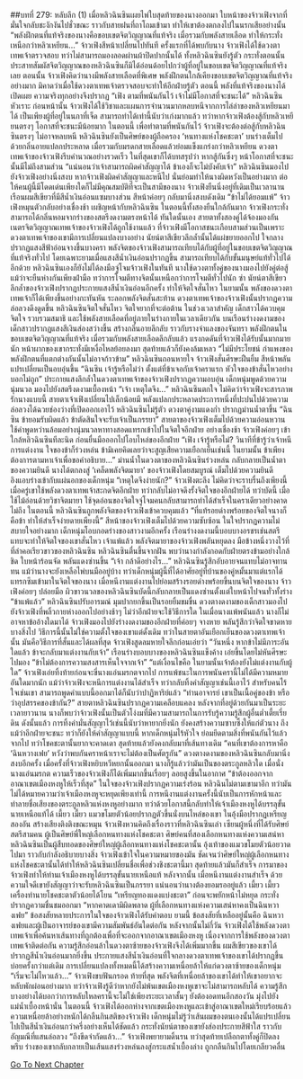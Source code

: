 ##บทที่ 279: หลับลึก (1)
เมื่อหลิวฉินซินเผยไพ่ใบสุดท้ายของนางออกมา ใบหน้าของจ้าวเฟิงจากที่มั่นใจกลับชะงักงันไปชั่วขณะ ราวกับสายฝนที่ถาโถมเข้ามา ทำให้เขาต้องตกลงไปในนรกเสียอย่างนั้น
“พลังฝึกตนที่แท้จริงของนางคือขอบเขตจิตวิญญาณที่แท้จริง เมื่อรวมกับพลังสายเลือด ทำให้กระทั่งเหนือกว่าหลิวเหยียน...”
จ้าวเฟิงสีหน้าเปลี่ยนไปทันที
ครั้งแรกที่ได้พบกับนาง จ้าวเฟิงได้ใช้ดวงตาเทพเจ้าตรวจสอบ ทว่าไม่สามารถมองลอดผ่านผ้าปิดปากนั้นได้ ทั้งหลิวฉินซินยังรู้ตัว
กระทั่งตอนนั้น ประสาทสัมผัสจิตวิญญาณของหลิวฉินซินก็มิได้อ่อนด้อยไปกว่าผู้ที่อยู่ในขอบเขตจิตวิญญาณที่แท้จริงเลย
ตอนนั้น จ้าวเฟิงคิดว่านางมีพลังสายเลือดที่พิเศษ พลังฝึกตนใกล้เคียงขอบเขตจิตวิญญาณที่แท้จริงอย่างมาก มิคาดว่าเมื่อใช้ดวงตาเทพเจ้าตรวจสอบจะทำให้อีกฝ่ายรู้ตัว
ตอนนี้ พลังที่แท้จริงของนางได้เปิดเผย ความจริงทุกอย่างจึงปรากฏ
“เฟิง ตามที่พนันกันไว้ เจ้าไม่มีโอกาสที่จะชนะได้”
หลิวฉินซินหัวเราะ
ก่อนหน้านั้น จ้าวเฟิงได้ใช้วิชาและแผนการจำนวนมากหลบหนีจากการไล่ล่าของหลิวเหยียนมาได้
เป็นเพียงผู้ที่อยู่ในนภาที่เจ็ด สามารถทำได้เท่านี้นับว่าเก่งมากแล้ว
ทว่าหากจ้าวเฟิงต้องสู้กับหลิวเหยียนตรงๆ โอกาสที่จะชนะมีน้อยมาก
ในตอนนี้ เพื่อทำตามที่พนันกันไว้ จ้าวเฟิงจะต้องต่อสู้กับหลิวฉินซินตรงๆ ไม่อาจหลบหนี
หลิวฉินซินยังเป็นศิษย์ของผู้ถือครอง ‘หนทางแห่งโชคชะตา’ บนร่างเต็มไปด้วยกลิ่นอายแปลกประหลาด เมื่อรวมกับมรดกสายเลือดแล้วย่อมแข็งแกร่งกว่าหลิวเหยียน
ดวงตาเทพเจ้าของจ้าวเฟิงรีบคำนวณอย่างรวดเร็ว
ในที่สุดเขาก็ได้บทสรุปว่า หากสู้กันซึ่งๆ หน้าโอกาสที่จะชนะนั้นมีไม่ถึงสามส่วน
“แน่นอนว่าเจ้าสามารถผิดคำสัญญาได้ ข้าเองก็จะไม่บังคับเจ้า”
หลิวฉินซินมองไปยังจ้าวเฟิงอย่างนิ่งสงบ
หากจ้าวเฟิงผิดคำสัญญาและหนีไป นั่นย่อมทำให้นางผิดหวังเป็นอย่างมาก ต่อให้คนผู้นี้มีโดดเด่นเพียงใดก็ไม่มีคุณสมบัติที่จะเป็นสามีของนาง
จ้าวเฟิงยืนนิ่งอยู่ที่เดิมเป็นเวลานาน เรือนผมสีเขียวที่มีสีน้ำเงินอ่อนแซมบางส่วน สีหน้าค่อยๆ กลับมานิ่งสงบดังเดิม
“ข้าไม่ได้ยอมแพ้”
จ้าวเฟิงหมุนตัวกลับอย่างเชื่องช้า เผชิญหน้ากับหลิวฉินซิน
ในตอนนี้ทั้งสองยืนใกล้กันมาก จ้าวเฟิงกระทั่งสามารถได้กลิ่นหอมจากร่างของสตรีงดงามตรงหน้าได้
ทันใดนั้นเอง สายตาทั้งสองคู่ได้จ้องมองกัน
เนตรจิตวิญญาณเทพเจ้าของจ้าวเฟิงได้ถูกใช้งานแล้ว
ที่จ้าวเฟิงมีโอกาสชนะเกือบสามส่วนเป็นเพราะดวงตาเทพเจ้าของเขามีการเปลี่ยนแปลงบางอย่าง
นัยน์ตาสีเขียวลึกล้ำนั้นได้แผ่ขยายออกไป ใจกลางปรากฏแสงสีฟ้าอ่อนจางขึ้นบางครา
พลังจิตของจ้าวเฟิงสามารถเทียบได้กับผู้ที่อยู่ในขอบเขตจิตวิญญาณที่แท้จริงทั่วไป โดยเฉพาะยามเมื่อแสงสีน้ำเงินอ่อนปรากฏขึ้น สามารถเทียบได้กับขั้นมนุษย์แท้ทั่วไปได้อีกด้วย
หลิวฉินซินเองก็ยังไม่ได้ลงมือจู่โจมจ้าวเฟิงในทันที นางใช้ดวงตาทั้งคู่ของนางมองไปยังคู่ต่อสู้
แม้ว่าจะยืนห่างกันเพียงฝ่ามือ ทว่าการโจมตีทางจิตนั้นเหนือกว่าการโจมตีทั่วไปนัก
ซ่า
นัยน์ตาสีเขียวลึกล้ำของจ้าวเฟิงปรากฏประกายแสงสีน้ำเงินอ่อนอีกครั้ง ทำให้จิตใจสั่นไหว
ในยามนั้น พลังของดวงตาเทพเจ้าก็ได้เพียงขึ้นอย่างกะทันหัน
ระลอกพลังจิตสั่นสะท้าน ดวงตาเทพเจ้าของจ้าวเฟิงนั้นปรากฏความล่อลวงดึงดูดขึ้น
หลิวฉินซินจิตใจสั่นไหว จิตใจยากที่จะต่อต้าน
ในช่วงเวลาสำคัญ เด็กสาวได้ควบคุมจิตใจ รวบรวมสมาธิ และใช้พลังสายเลือดที่อยู่ภายในร่างกายในเวลาเดียวกัน
บนเรือนร่างงดงามของเด็กสาวปรากฏแสงสีเงินส่องสว่างขึ้น สร้างกลิ่นอายลึกลับ ราวกับรางจำแลงของจันทรา
พลังฝึกตนในขอบเขตจิตวิญญาณที่แท้จริง เมื่อรวมกับพลังสายเลือดลึกลับแล้ว แรงกดดันที่จ้าวเฟิงได้รับนั้นมากมายนัก
หน้าผากของเขากระทั่งมีเหงื่อไหลย้อยลงมา สุดท้ายแล้วก็ยังคงล้มเหลว
“ไม่มีประโยชน์ กำแพงของพลังฝึกตนที่แตกต่างกันนั้นไม่อาจก้าวข้าม”
หลิวฉินซินถอนหายใจ
จ้าวเฟิงสั่นศีรษะฝืนยิ้ม สีหน้าพลันแปรเปลี่ยนเป็นอบอุ่นขึ้น
“ฉินซิน เจ้ารู้หรือไม่ว่า ตั้งแต่ที่ข้าเจอกับเจ้าคราแรก หัวใจของข้าสั่นไหวอย่างบอกไม่ถูก”
ประกายแสงลึกล้ำในดวงตาเทพเจ้าของจ้าวเฟิงปรากฏความอบอุ่น
เด็กหนุ่มพูดด้วยความนุ่มนวล มองไปยังสตรีงดงามเบื้องหน้า
“เจ้า เหตุใดจึง...”
หลิวฉินซินตกใจ ไม่คิดว่าจ้าวเฟิงจะสารภาพรักนางแบบนี้
สายตาเจ้าเฟิงเปลี่ยนไปเล็กน้อยมี พลังแปลกประหลาดประการหนึ่งที่ปะปนไปด้วยความล่อลวงได้ฉวยช่องว่างที่เปิดออกเอาไว้
หลิวฉินซินไม่รู้ตัว ดวงตาคู่งามแดงก่ำ ปรากฏม่านน้ำตาขึ้น
“ฉินซิน ข้ายอมรับผิดแล้ว ข้าตัดสินใจจะรับเจ้าเป็นภรรยา”
สายตาของจ้าวเฟิงเต็มไปด้วยความอ่อนหวาน ใช้คำพูดหว่านล้อมอย่างนุ่มนวลหาทางสอดแทรกเข้าไปในจิตใจอีกฝ่าย
อย่างเชื่องช้า
จ้าวเฟิงค่อยๆ เข้าใกล้หลิวฉินซินทีละนิด ก่อนยื่นมือออกไปโอบไหล่ของอีกฝ่าย
“เฟิง เจ้ารู้หรือไม่? วินาทีที่ข้ารู้ว่าเจ้าหนีการแต่งงาน ใจของข้าก็ร่วงหล่น ข้ามิเคยคิดเลยว่าจะสูญเสียความเยือกเย็นเช่นนี้ ในยามนั้น ข้าเพียงต้องการตามหาเจ้าเพื่อขอคำอธิบาย...”
ม่านน้ำในดวงตาของหลิวฉินซินร่วงหล่น กลับกลายเป็นน้ำตาของความยินดี
นางได้ตกลงสู่ ‘เคล็ดพลังจิตมายา’ ของจ้าวเฟิงโดยสมบูรณ์ เต็มไปด้วยความยินดี อิงแอบร่างเข้ากับแผ่นอกของเด็กหนุ่ม
“เหตุใดจึงง่ายนัก?”
จ้าวเฟิงตะลึง ไม่คิดว่าจะราบรื่นถึงเพียงนี้
เมื่อครู่เขาใช้พลังดวงตาเทพเจ้าสะกดจิตอีกฝ่าย ทว่ากลับไม่อาจดึงรั้งจิตใจของอีกฝ่ายได้
ทว่าบัดนี้ เมื่อใช้ไม้อ่อนด้วยวิชาจิตมายา ใช้จุดอ่อนของจิตใจจู่โจมคนกลับสามารถทำได้สำเร็จในคราเดียวอย่างคาดไม่ถึง
ในตอนนี้
หลิวฉินซินถูกพลังจิตของจ้าวเฟิงเข้าควบคุมแล้ว
“ที่แท้รอยด่างพร้อยของจิตใจนางก็คือข้า ทำให้สำเร็จง่ายดายเพียงนี้”
สีหน้าของจ้าวเฟิงเต็มไปด้วยความซับซ้อน ในใจปรากฏความไม่สบายใจอย่างมาก
เด็กหนุ่มโอบกอดร่างของสาวงามอีกครั้ง เรือนร่างงดงามนี้บอบบางอรชรเช่นสตรี แทบจะทำให้จิตใจของเขาสั่นไหว
เจ้าแพ้แล้ว
พลังจิตมายาของจ้าวเฟิงพลันหยุดลง มือข้างหนึ่งวางไว้ที่ที่ลำคอเรียวขาวของหลิวฉินซิน
หลิวฉินซินตื่นขึ้นจากฝัน พบว่านางกำลังกอดกับฝ่ายตรงข้ามอย่างใกล้ชิด ใบหน้าร้อนจัด พลันแดงซ่านขึ้น
“เจ้า กล้าดีอย่างไร...”
หลิวฉินซินรู้สึกอับอายจนแทบไม่อาจทานทน
แม้ว่านางจะยังเหลือไพ่บนมืออยู่บ้าง ทว่าเด็กหนุ่มผู้นี้ที่ได้อาศัยอยู่ที่บ้านของคู่หมั้นมาแต่แรกได้แทรกซึมเข้ามาในจิตใจของนาง เมื่อหนีงานแต่งงานไปย่อมสร้างรอยด่างพร้อยขึ้นบนจิตใจของนาง
จ้าวเฟิงค่อยๆ ปล่อยมือ ผิวขาวนวลของหลิวฉินซินบัดนี้กลับกลายเป็นแดงซ่านตั้งแต่ใบหน้าไปจนทั่วทั้งร่าง
“ข้าแพ้แล้ว”
หลิวฉินซินปรับอารมณ์ มุมปากยกขึ้นเป็นรอยยิ้มขมขื่น
ดวงตางดงามของเด็กสาวมองไปยังจ้าวเฟิงที่พลิ้วกายห่างออกไปอย่างช้าๆ
ไม่ว่าอีกฝ่ายจะใช้วิธีการใด ในเมื่อนางแพ้พนันแล้ว นางก็ไม่อาจหาข้ออ้างใดมาได้
จ้าวเฟิงมองไปยังร่างงดงามของอีกฝ่ายที่ค่อยๆ จางหาย พลันรู้สึกว่าจิตใจขาดหายบางสิ่งไป
วิธีการนี้นั้นไม่ใช่ความตั้งใจของเขาแต่ดั้งเดิม ทว่าในสายตาอันเยือกเย็นของดวงตาเทพเจ้านั้น มันคือวิธีการที่สั้นและได้ผลที่สุด
จ้าวเฟิงสูดลมหายใจลึกก่อนเอ่ยว่า “วันหนึ่ง หากข้าไม่มีภาระอันใดแล้ว ข้าจะกลับมาแต่งงานกับเจ้า”
เรือนร่างบอบบางของหลิวฉินซินแข็งค้าง เอ่ยขึ้นโดยไม่หันศีรษะไปมอง “ข้าไม่ต้องการความสงสารเห็นใจจากเจ้า”
“แต่เงื่อนไขคือ ในยามนั้นเจ้าต้องยังไม่แต่งงานกับผู้ใด”
จ้าวเฟิงเอ่ยทิ้งท้ายก่อนจะขี่นางแอ่นมรกตจากไป
การแพ้ชนะในการพนันครานี้ไม่ได้มีความหมายอันใดมากนัก
แม้ว่าจ้าวเฟิงจะหนีการแต่งงานได้สำเร็จ ทว่ากลับทิ้งคำสัญญาเช่นนี้เอาไว้
สำหรับคนไร้ใจเช่นเขา สามารถพูดคำแบบนี้ออกมาได้ก็นับว่าปาฏิหาริย์แล้ว
“ท่านอาจารย์ เขาเป็นเนื้อคู่ของข้า หรือว่าอุปสรรคของข้ากัน?”
สายตาหลิวฉินซินปรากฎความเคลือบแคลง
หลังจากที่อยู่ด้วยกันมาเป็นระยะเวลายาวนาน นางก็พบว่าจ้าวเฟิงนั้นเป็นตัวโง่งมที่มีความสามารถในการรับรู้ความรู้สึกผู้อื่นต่ำเตี้ยเรี่ยดิน
ดังนั้นแล้ว การทิ้งคำมั่นสัญญาไว้เช่นนี้นับว่าหายากยิ่งนัก ยังคงสร้างความซาบซึ้งให้แก่ตัวนาง
ถึงแม้ว่าอีกฝ่ายจะชนะ ทว่าก็ยังให้คำสัญญาแบบนี้
หากเด็กหนุ่มไร้หัวใจ ย่อมยึดตามสิ่งที่พนันกันไว้แล้วจากไป
ทว่าโชคชะตานั้นยากจะคาดเดา สุดท้ายแล้วยังคงกลับมาที่เส้นทางเดิม
“คนที่เขาต้องการหาคือ ‘ฉินหวางเฟย’ หวังว่าพบกันคราหน้าเราจะไม่ต้องเป็นศัตรูกัน”
ดวงตางดงามของหลิวฉินซินกลับมานิ่งสงบอีกครั้ง
เมื่อครั้งที่จ้าวเฟิงหยิบหวีหยกนั้นออกมา นางก็รู้แล้วว่ามันเป็นของตระกูลหลิวใด
เมื่อนั่งนางแอ่นมรกต ความเร็วของจ้าวเฟิงก็ได้เพิ่มมากขึ้นเรื่อยๆ ลอยสูงขึ้นในอากาศ
“ข้าต้องออกจากอาณาเขตเมืองหงหูให้เร็วที่สุด”
ในใจของจ้าวเฟิงปรากฏความเร่งร้อน
หลิวฉินไม่ตามเขามาอีก ทว่ามันไม่ได้หมายความว่าเจ้าเมืองหงหูจะหยุดเพียงเท่านี้
การหนีงานแต่งงานครั้งนี้นับเป็นการหักหน้าและทำลายชื่อเสียงของตระกูลหลิวแห่งหงหูอย่างมาก
ทว่าด้วยโอกาสนี้กลับทำให้เจ้าเมืองหงหูได้บรรลุขั้นนายเหนือแท้ได้
เมี้ยว เมี้ยว
แมวขโมยตัวน้อยปรากฏตัวขึ้นนั่งบนไหล่ของเขา ในอุ้งมือปรากฏเหรียญสองอัน สร้างเสียงติงติงขณะหมุน
จ้าวเฟิงหวนคิดถึงเรื่องราวที่หลิวฉินซินเล่า เซียนผู้หนึ่งที่ได้รับศิษย์สตรีสามคน ผู้เป็นศิษย์พี่ใหญ่เลือกหนทางแห่งโชคชะตา ศิษย์คนที่สองเลือกหนทางแห่งความเสน่หา
หลิวฉินซินเป็นผู้สืบทอดของศิษย์ใหญ่ผู้เลือกหนทางแห่งโชคชะตานั้น
อุ้งเท้าของแมวขโมยตัวน้อยวาดไปมา ราวกับกำลังอธิบายบางสิ่ง
จ้าวเฟิงเข้าใจในความหมายของมัน ชัดเจนว่าศิษย์ใหญ่ผู้เลือกหนทางแห่งโชคชะตานั้นได้ทำให้หลิวฉินซินเปลี่ยนชื่อเพื่อช่วงชิงชะตานี้มา
สุดท้ายแล้วมันก็สำเร็จ
การมาของจ้าวเฟิงทำให้ท่านเจ้าเมืองหงหูได้บรรลุขั้นนายเหนือแท้
หลังจากนั้น เมื่อหนีงานแต่งงานสำเร็จ ด้วยความใจดีเขายังสัญญาว่าจะรับหลิวฉินซินเป็นภรรยา แน่นอนว่านางต้องยอมรออยู่แล้ว
เมี้ยว เมี้ยว
เครื่องทำนายโชคชะตาตัวน้อยได้โยน “เหรียญทองแดงแบ่งชะตา” ก่อนจะพยักหน้าไม่หยุด กระทั่งปรากฏความชื่นชมออกมา
“หากคาดเดามิผิดพลาด ผู้ที่เลือกหนทางแห่งความเสน่หาคงเป็นฉินหวางเฟย”
ข้อสงสัยหลายประการในใจของจ้าวเฟิงได้รับคำตอบ
ยามนี้ ข้อสงสัยที่เหลืออยู่นั้นคือ ฉินหวางเฟยและผู้เป็นอาจารย์ของเขามีความสัมพันธ์อันใดต่อกัน
หลังจากนั้นไม่กี่วัน จ้าวเฟิงได้ใช้พลังดวงตาเทพเจ้าเพื่อค้นหาเส้นทางที่ถูกต้องเพื่อที่จะออกจากอาณาเขตเมืองหงหู
เนื่องจากการใช้พลังของดวงตาเทพเจ้าติดต่อกัน ความรู้สึกอ่อนล้าในดวงตาซ้ายของจ้าวเฟิงจึงได้เพิ่มมากขึ้น
ผมสีเขียวของเขาได้ปรากฏสีน้ำเงินอ่อนมากยิ่งขึ้น
ประกายแสงสีน้ำเงินอ่อนที่ใจกลางดวงตาเทพเจ้าของเขาได้ปรากฏขึ้นบ่อยครั้งกว่าแต่เดิม
การเปลี่ยนแปลงทั้งหมดนี้ได้สร้างความเหนื่อยล้าให้แก่ดวงตาซ้ายของเด็กหนุ่ม
“เริ่มจะไม่ไหวแล้ว...”
จ้าวเฟิงขบฟันกรอด
ท้ายที่สุด พลังจิตที่เหนื่อยล้าของเขาได้ทำให้เขาอยากจะหลับพักผ่อนอย่างมาก
ทว่าจ้าวเฟิงรู้ดีว่าหากยังไม่พ้นเขตเมืองหงหูเขาจะไม่สามารถหลับได้
ความรู้สึกบางอย่างได้บอกว่าการหลับใหลครานี้จะไม่ใช่เพียงระยะเวลาสั้นๆ
ยังต้องอดทนอีกสองวัน มุ่งไปยังแม่น้ำเบื้องหน้านั่น
ในตอนนี้ จ้าวเฟิงได้ออกห่างจากเขตเมืองหงหูและเข้าสู่อาณาเขตใหม่เรียบร้อยแล้ว
ความเหนื่อยล้าอย่างหนักได้กลืนกินสติของจ้าวเฟิง
เด็กหนุ่มไม่รู้ว่าเส้นผมของตนเองนั้นได้แปรเปลี่ยนไปเป็นสีน้ำเงินอ่อนกว่าครึ่งอย่างเห็นได้ชัดแล้ว
กระทั่งนัยน์ตาของเขายังส่องประกายสีฟ้าใส ราวกับอัญมณีที่แสนล่อลวง
“ถึงขีดจำกัดแล้ว...”
จ้าวเฟิงพยายามดิ้นรน ทว่าสุดท้ายเปลือกตาทั้งคู่ก็ปิดลง
พรึบ
ร่างของเขากลับกลายเป็นเส้นแสงร่วงหล่นลงสู่กระแสน้ำเบื้องล่าง ถูกกลืนกินไปโดยเกลียวคลื่น


[Go To Next Chapter]( ./59.md)